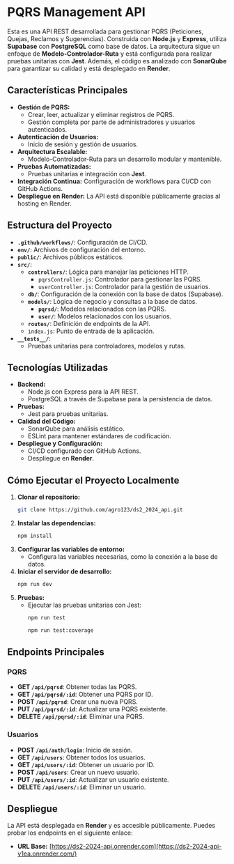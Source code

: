 # **PQRS Management API**

Esta es una API REST desarrollada para gestionar PQRS (Peticiones, Quejas, Reclamos y Sugerencias). Construida con **Node.js** y **Express**, utiliza **Supabase** con **PostgreSQL** como base de datos. La arquitectura sigue un enfoque de **Modelo-Controlador-Ruta** y está configurada para realizar pruebas unitarias con **Jest**. Además, el código es analizado con **SonarQube** para garantizar su calidad y está desplegado en **Render**.

## **Características Principales**

- **Gestión de PQRS:** 
  - Crear, leer, actualizar y eliminar registros de PQRS.
  - Gestión completa por parte de administradores y usuarios autenticados.
- **Autenticación de Usuarios:**
  - Inicio de sesión y gestión de usuarios.
- **Arquitectura Escalable:**
  - Modelo-Controlador-Ruta para un desarrollo modular y mantenible.
- **Pruebas Automatizadas:** 
  - Pruebas unitarias e integración con **Jest**.
- **Integración Continua:** Configuración de workflows para CI/CD con GitHub Actions.
- **Despliegue en Render:** La API está disponible públicamente gracias al hosting en Render.

## **Estructura del Proyecto**

- **`.github/workflows/`**: Configuración de CI/CD.
- **`env/`**: Archivos de configuración del entorno.
- **`public/`**: Archivos públicos estáticos.
- **`src/`**:
  - **`controllers/`**: Lógica para manejar las peticiones HTTP.
    - `pqrsController.js`: Controlador para gestionar las PQRS.
    - `userController.js`: Controlador para la gestión de usuarios.
  - **`db/`**: Configuración de la conexión con la base de datos (Supabase).
  - **`models/`**: Lógica de negocio y consultas a la base de datos.
    - **`pqrsd/`**: Modelos relacionados con las PQRS.
    - **`user/`**: Modelos relacionados con los usuarios.
  - **`routes/`**: Definición de endpoints de la API.
  - `index.js`: Punto de entrada de la aplicación.
- **`__tests__/`**:
  - Pruebas unitarias para controladores, modelos y rutas.

## **Tecnologías Utilizadas**

- **Backend:**
  - Node.js con Express para la API REST.
  - PostgreSQL a través de Supabase para la persistencia de datos.
- **Pruebas:**
  - Jest para pruebas unitarias.
- **Calidad del Código:**
  - SonarQube para análisis estático.
  - ESLint para mantener estándares de codificación.
- **Despliegue y Configuración:**
  - CI/CD configurado con GitHub Actions.
  - Despliegue en **Render**.

## **Cómo Ejecutar el Proyecto Localmente**

1. **Clonar el repositorio:**
   ```bash
   git clone https://github.com/agro123/ds2_2024_api.git
   ```
2. **Instalar las dependencias:**
   ```bash
   npm install
   ```
3. **Configurar las variables de entorno:**
   - Configura las variables necesarias, como la conexión a la base de datos.
4. **Iniciar el servidor de desarrollo:**
   ```bash
   npm run dev
   ```
5. **Pruebas:**
   - Ejecutar las pruebas unitarias con Jest:
     ```bash
     npm run test
     ```
      ```bash
     npm run test:coverage
     ```

## **Endpoints Principales**

### **PQRS**
- **GET `/api/pqrsd`**: Obtener todas las PQRS.
- **GET `/api/pqrsd/:id`**: Obtener una PQRS por ID.
- **POST `/api/pqrsd`**: Crear una nueva PQRS.
- **PUT `/api/pqrsd/:id`**: Actualizar una PQRS existente.
- **DELETE `/api/pqrsd/:id`**: Eliminar una PQRS.

### **Usuarios**
- **POST `/api/auth/login`**: Inicio de sesión.
- **GET `/api/users`**: Obtener todos los usuarios.
- **GET `/api/users/:id`**: Obtener un usuario por ID.
- **POST `/api/users`**: Crear un nuevo usuario.
- **PUT `/api/users/:id`**: Actualizar un usuario existente.
- **DELETE `/api/users/:id`**: Eliminar un usuario.

## **Despliegue**

La API está desplegada en **Render** y es accesible públicamente. Puedes probar los endpoints en el siguiente enlace:

- **URL Base:** [https://ds2-2024-api.onrender.com](https://ds2-2024-api-v1ea.onrender.com/)
